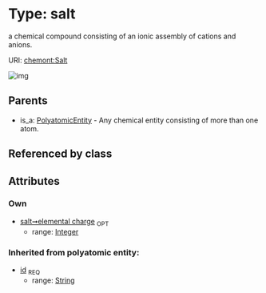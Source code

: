 
# Type: salt


a chemical compound consisting of an ionic assembly of cations and anions.

URI: [chemont:Salt](https://w3id.org/chemont/Salt)


![img](http://yuml.me/diagram/nofunky;dir:TB/class/[PolyatomicEntity]^-[Salt&#124;elemental_charge:integer%20%3F;id(i):string],[PolyatomicEntity])

## Parents

 *  is_a: [PolyatomicEntity](PolyatomicEntity.md) - Any chemical entity consisting of more than one atom.

## Referenced by class


## Attributes


### Own

 * [salt➞elemental charge](salt_elemental_charge.md)  <sub>OPT</sub>
    * range: [Integer](types/Integer.md)

### Inherited from polyatomic entity:

 * [id](id.md)  <sub>REQ</sub>
    * range: [String](types/String.md)

